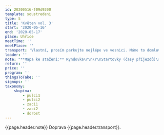 ```yaml
---
id: 20200516-f09d9200
template: soustredeni
type: S
title: 'Květen vol. 3'
start: '2020-05-16'
end: '2020-05-17'
place: Uhřice
meetTime: ''
meetPlace: ''
transport: 'Vlastní, prosím parkujte nejlépe ve vesnici. Máme to domluveno s hajným, tak můžeme na trénink či závody i někdy příště. Díky.'
leader: ''
note: "**Mapa ke stažení:** Ryndovka\r\n\r\nStartovky (časy příjezdů)\r\n\r\n D, DH14 - COB na krátké i dlouhé postupy, DH12 - COB, DH10 - linie s pamatováním kontrol"
return: ''
price: ''
program: ''
thingsToTake: ''
signups: ''
taxonomy:
    skupina:
        - pulci1
        - pulci2
        - zaci1
        - zaci2
        - dorost
---
```

{{page.header.note}}
 Doprava {{page.header.transport}}.
